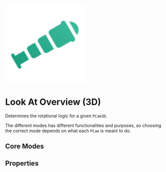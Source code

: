 <img src="../assets/icons/feature-look-at.svg" height="256" width="256"/>

# Look At Overview (3D)
Determines the rotational logic for a given `PCam3D`.

The different modes has different functionalities and purposes, so choosing the correct mode depends on what each `PCam` is meant to do.

## Core Modes

<div class="property-core-group">
<PropertyCore propertyName="Glued" propertyPageLink="./mimic" propertyIcon="./../../assets/icons/look-at-mimic.svg">
<template v-slot:propertyDescription>

The simplest of the available options. Effectively copies the rotational value of the targeted `Node3D`.

</template>
</PropertyCore>
<PropertyCore propertyName="Simple" propertyPageLink="./simple" propertyIcon="./../../assets/icons/look-at-simple.svg">
<template v-slot:propertyDescription>

Keeps a persistent forward direction towards a target.

</template>
</PropertyCore>
<PropertyCore propertyName="Group" propertyPageLink="./group" propertyIcon="./../../assets/icons/look-at-group.svg">
<template v-slot:propertyDescription>

Allows for multiple targets to be looked at. The camera will look at the centre of the assigned targets' `Vector3` coordinate.

</template>
</PropertyCore>
</div>

## Properties
<!--@include: ./parts/look-at-mode.md-->